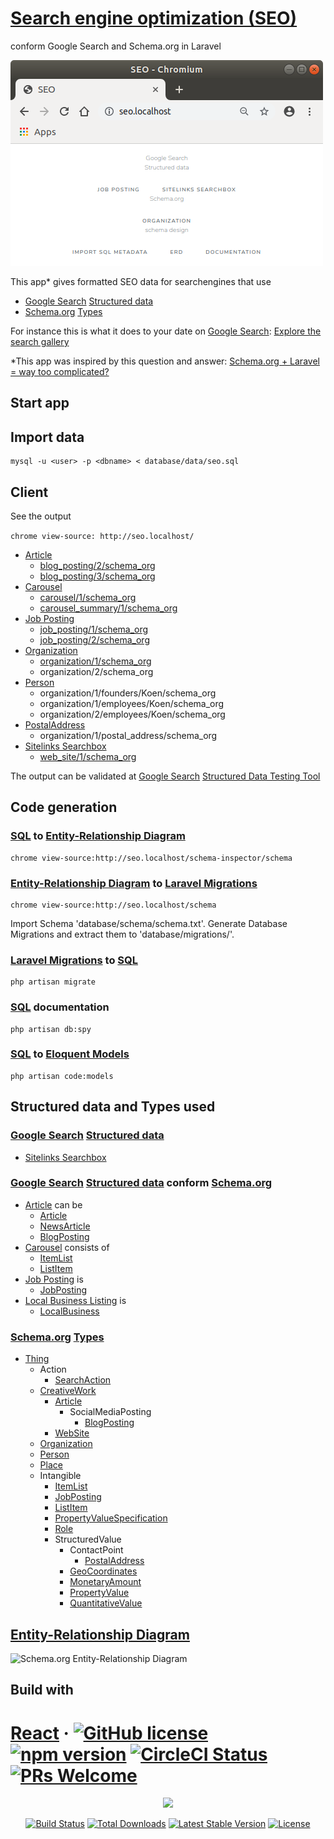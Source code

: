 # [Search engine optimization (SEO)](https://en.wikipedia.org/wiki/Search_engine_optimization)

conform Google Search and Schema.org in Laravel

![SEO](./docs/seo.png?raw=true "SEO")

This app* gives formatted SEO data for searchengines that use
- [Google Search](https://developers.google.com/search) [Structured data](https://developers.google.com/search/docs/data-types/article)
- [Schema.org](https://schema.org) [Types](https://schema.org/docs/full.html)

For instance this is what it does to your date on [Google Search](https://developers.google.com/search): [Explore the search gallery](https://developers.google.com/search/docs/guides/search-gallery)

*This app was inspired by this question and answer: [Schema.org + Laravel = way too complicated?
](https://stackoverflow.com/questions/33193525/schema-org-laravel-way-too-complicated)

## Start app

## Import data

```
mysql -u <user> -p <dbname> < database/data/seo.sql
```

## Client

See the output

```chrome view-source: http://seo.localhost/```
- [Article](https://developers.google.com/search/docs/data-types/article)
    - [blog_posting/2/schema_org](https://raw.githubusercontent.com/noud/seo/master/database/output/blog_posting/duodeka.blog_posting.2.json)
    - [blog_posting/3/schema_org](https://raw.githubusercontent.com/noud/seo/master/database/output/blog_posting/duodeka.blog_posting.3.json)
- [Carousel](https://developers.google.com/search/docs/data-types/carousel)
    - [carousel/1/schema_org](https://raw.githubusercontent.com/noud/seo/master/database/output/blog_posting/duodeka.carousel.blog_posting.json)
    - [carousel_summary/1/schema_org](https://raw.githubusercontent.com/noud/seo/master/database/output/blog_posting/duodeka.carousel.summary.blog_posting.json)
- [Job Posting](https://developers.google.com/search/docs/data-types/job-posting)
    - [job_posting/1/schema_org](https://raw.githubusercontent.com/noud/seo/master/database/output/duodeka.job_posting.1.json)
    - [job_posting/2/schema_org](https://raw.githubusercontent.com/noud/seo/master/database/output/duodeka.job_posting.2.json)
- [Organization](https://schema.org/Organization)
    - [organization/1/schema_org](https://raw.githubusercontent.com/noud/seo/master/database/output/duodeka.organization.json)
    - organization/2/schema_org
- [Person](https://schema.org/Person)
    - organization/1/founders/Koen/schema_org
    - organization/1/employees/Koen/schema_org
    - organization/2/employees/Koen/schema_org
- [PostalAddress](https://schema.org/PostalAddress)
    - organization/1/postal_address/schema_org
- [Sitelinks Searchbox](https://developers.google.com/search/docs/data-types/sitelinks-searchbox)
    - [web_site/1/schema_org](https://raw.githubusercontent.com/noud/seo/master/database/output/duodeka.website.json)

The output can be validated at [Google Search](https://developers.google.com/search) [Structured Data Testing Tool](https://search.google.com/structured-data/testing-tool)

## Code generation

### [SQL](https://en.wikipedia.org/wiki/SQL) to [Entity-Relationship Diagram](https://en.wikipedia.org/wiki/Entity–relationship_model)

```
chrome view-source:http://seo.localhost/schema-inspector/schema
```

### [Entity-Relationship Diagram](https://en.wikipedia.org/wiki/Entity–relationship_model) to [Laravel Migrations](https://laravel.com/docs/master/migrations)

```
chrome view-source:http://seo.localhost/schema
```

Import Schema 'database/schema/schema.txt'. Generate Database Migrations and extract them to 'database/migrations/'.

### [Laravel Migrations](https://laravel.com/docs/master/migrations) to [SQL](https://en.wikipedia.org/wiki/SQL)

```
php artisan migrate
```
### [SQL](https://en.wikipedia.org/wiki/SQL) documentation

```
php artisan db:spy
```

### [SQL](https://en.wikipedia.org/wiki/SQL) to [Eloquent Models](https://laravel.com/docs/master/eloquent)

```
php artisan code:models
```

## Structured data and Types used

### [Google Search](https://developers.google.com/search) [Structured data](https://developers.google.com/search/docs/data-types/article)

- [Sitelinks Searchbox](https://developers.google.com/search/docs/data-types/sitelinks-searchbox)

### [Google Search](https://developers.google.com/search) [Structured data](https://developers.google.com/search/docs/data-types/article) conform [Schema.org](https://schema.org)

- [Article](https://developers.google.com/search/docs/data-types/article) can be
    - [Article](https://schema.org/Article)
    - [NewsArticle](https://schema.org/NewsArticle)
    - [BlogPosting](https://schema.org/BlogPosting)
- [Carousel](https://developers.google.com/search/docs/data-types/carousel) consists of
    - [ItemList](https://schema.org/ItemList)
    - [ListItem](https://schema.org/ListItem)
- [Job Posting](https://developers.google.com/search/docs/data-types/job-posting) is
    - [JobPosting](https://schema.org/JobPosting)
- [Local Business Listing](https://developers.google.com/search/docs/data-types/local-business) is
    - [LocalBusiness](https://schema.org/LocalBusiness)

### [Schema.org](https://schema.org) [Types](https://schema.org/docs/full.html)

- [Thing](https://schema.org/Thing)
    - Action
        - [SearchAction](https://schema.org/SearchAction)
    - [CreativeWork](https://schema.org/CreativeWork)
        - [Article](https://schema.org/Article)
            - SocialMediaPosting
                - [BlogPosting](https://schema.org/BlogPosting)
        - [WebSite](https://schema.org/WebSite)
    - [Organization](https://schema.org/Organization)
    - [Person](https://schema.org/Person)
    - [Place](https://schema.org/Place)
    - Intangible
        - [ItemList](http://schema.org/ItemList)
        - [JobPosting](https://schema.org/JobPosting)
        - [ListItem](http://schema.org/ListItem)
        - [PropertyValueSpecification](https://schema.org/PropertyValueSpecification)
        - [Role](https://schema.org/Role)
        - StructuredValue
            - ContactPoint
                - [PostalAddress](https://schema.org/PostalAddress)
            - [GeoCoordinates](https://schema.org/GeoCoordinates)
            - [MonetaryAmount](https://schema.org/MonetaryAmount)
            - [PropertyValue](https://schema.org/PropertyValue)
            - [QuantitativeValue](https://schema.org/QuantitativeValue)

## [Entity-Relationship Diagram](https://en.wikipedia.org/wiki/Entity–relationship_model)

![Schema.org Entity-Relationship Diagram](./docs/erd.png?raw=true "Schema.org Entity-Relationship Diagram")

## Build with

# [React](https://reactjs.org/) &middot; [![GitHub license](https://img.shields.io/badge/license-MIT-blue.svg)](https://github.com/facebook/react/blob/master/LICENSE) [![npm version](https://img.shields.io/npm/v/react.svg?style=flat)](https://www.npmjs.com/package/react) [![CircleCI Status](https://circleci.com/gh/facebook/react.svg?style=shield&circle-token=:circle-token)](https://circleci.com/gh/facebook/react) [![PRs Welcome](https://img.shields.io/badge/PRs-welcome-brightgreen.svg)](https://reactjs.org/docs/how-to-contribute.html#your-first-pull-request)

<p align="center"><img src="https://laravel.com/assets/img/components/logo-laravel.svg"></p>

<p align="center">
<a href="https://travis-ci.org/laravel/framework"><img src="https://travis-ci.org/laravel/framework.svg" alt="Build Status"></a>
<a href="https://packagist.org/packages/laravel/framework"><img src="https://poser.pugx.org/laravel/framework/d/total.svg" alt="Total Downloads"></a>
<a href="https://packagist.org/packages/laravel/framework"><img src="https://poser.pugx.org/laravel/framework/v/stable.svg" alt="Latest Stable Version"></a>
<a href="https://packagist.org/packages/laravel/framework"><img src="https://poser.pugx.org/laravel/framework/license.svg" alt="License"></a>
</p>